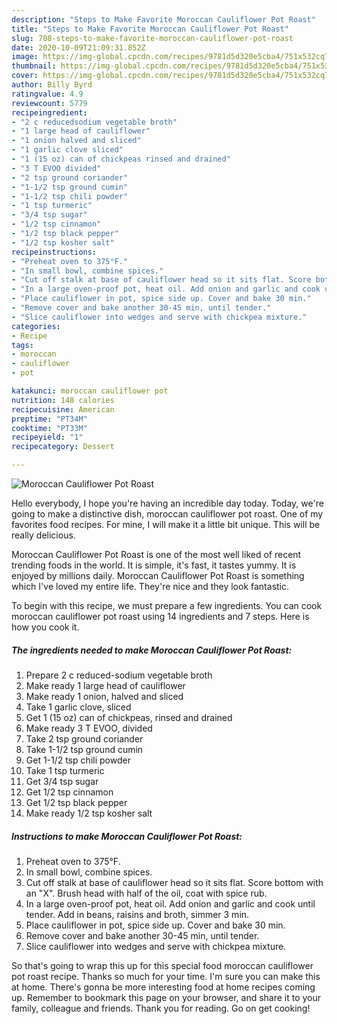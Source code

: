 ```yaml
---
description: "Steps to Make Favorite Moroccan Cauliflower Pot Roast"
title: "Steps to Make Favorite Moroccan Cauliflower Pot Roast"
slug: 708-steps-to-make-favorite-moroccan-cauliflower-pot-roast
date: 2020-10-09T21:09:31.852Z
image: https://img-global.cpcdn.com/recipes/9781d5d320e5cba4/751x532cq70/moroccan-cauliflower-pot-roast-recipe-main-photo.jpg
thumbnail: https://img-global.cpcdn.com/recipes/9781d5d320e5cba4/751x532cq70/moroccan-cauliflower-pot-roast-recipe-main-photo.jpg
cover: https://img-global.cpcdn.com/recipes/9781d5d320e5cba4/751x532cq70/moroccan-cauliflower-pot-roast-recipe-main-photo.jpg
author: Billy Byrd
ratingvalue: 4.9
reviewcount: 5779
recipeingredient:
- "2 c reducedsodium vegetable broth"
- "1 large head of cauliflower"
- "1 onion halved and sliced"
- "1 garlic clove sliced"
- "1 (15 oz) can of chickpeas rinsed and drained"
- "3 T EVOO divided"
- "2 tsp ground coriander"
- "1-1/2 tsp ground cumin"
- "1-1/2 tsp chili powder"
- "1 tsp turmeric"
- "3/4 tsp sugar"
- "1/2 tsp cinnamon"
- "1/2 tsp black pepper"
- "1/2 tsp kosher salt"
recipeinstructions:
- "Preheat oven to 375°F."
- "In small bowl, combine spices."
- "Cut off stalk at base of cauliflower head so it sits flat. Score bottom with an &#34;X&#34;. Brush head with half of the oil, coat with spice rub."
- "In a large oven-proof pot, heat oil. Add onion and garlic and cook until tender. Add in beans, raisins and broth, simmer 3 min."
- "Place cauliflower in pot, spice side up. Cover and bake 30 min."
- "Remove cover and bake another 30-45 min, until tender."
- "Slice cauliflower into wedges and serve with chickpea mixture."
categories:
- Recipe
tags:
- moroccan
- cauliflower
- pot

katakunci: moroccan cauliflower pot 
nutrition: 148 calories
recipecuisine: American
preptime: "PT34M"
cooktime: "PT33M"
recipeyield: "1"
recipecategory: Dessert

---
```



![Moroccan Cauliflower Pot Roast](https://img-global.cpcdn.com/recipes/9781d5d320e5cba4/751x532cq70/moroccan-cauliflower-pot-roast-recipe-main-photo.jpg)

Hello everybody, I hope you're having an incredible day today. Today, we're going to make a distinctive dish, moroccan cauliflower pot roast. One of my favorites food recipes. For mine, I will make it a little bit unique. This will be really delicious.

Moroccan Cauliflower Pot Roast is one of the most well liked of recent trending foods in the world. It is simple, it's fast, it tastes yummy. It is enjoyed by millions daily. Moroccan Cauliflower Pot Roast is something which I've loved my entire life. They're nice and they look fantastic.




To begin with this recipe, we must prepare a few ingredients. You can cook moroccan cauliflower pot roast using 14 ingredients and 7 steps. Here is how you cook it.

<!--inarticleads1-->

##### The ingredients needed to make Moroccan Cauliflower Pot Roast:

1. Prepare 2 c reduced-sodium vegetable broth
1. Make ready 1 large head of cauliflower
1. Make ready 1 onion, halved and sliced
1. Take 1 garlic clove, sliced
1. Get 1 (15 oz) can of chickpeas, rinsed and drained
1. Make ready 3 T EVOO, divided
1. Take 2 tsp ground coriander
1. Take 1-1/2 tsp ground cumin
1. Get 1-1/2 tsp chili powder
1. Take 1 tsp turmeric
1. Get 3/4 tsp sugar
1. Get 1/2 tsp cinnamon
1. Get 1/2 tsp black pepper
1. Make ready 1/2 tsp kosher salt




<!--inarticleads2-->

##### Instructions to make Moroccan Cauliflower Pot Roast:

1. Preheat oven to 375°F.
1. In small bowl, combine spices.
1. Cut off stalk at base of cauliflower head so it sits flat. Score bottom with an &#34;X&#34;. Brush head with half of the oil, coat with spice rub.
1. In a large oven-proof pot, heat oil. Add onion and garlic and cook until tender. Add in beans, raisins and broth, simmer 3 min.
1. Place cauliflower in pot, spice side up. Cover and bake 30 min.
1. Remove cover and bake another 30-45 min, until tender.
1. Slice cauliflower into wedges and serve with chickpea mixture.




So that's going to wrap this up for this special food moroccan cauliflower pot roast recipe. Thanks so much for your time. I'm sure you can make this at home. There's gonna be more interesting food at home recipes coming up. Remember to bookmark this page on your browser, and share it to your family, colleague and friends. Thank you for reading. Go on get cooking!
